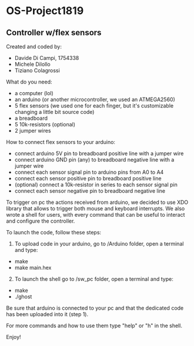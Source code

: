 # OS-Project1819

## Controller w/flex sensors

Created and coded by:
* Davide Di Campi, 1754338
* Michele Dilollo
* Tiziano Colagrossi

What do you need:
* a computer (lol)
* an arduino (or another microcontroller, we used an ATMEGA2560)
* 5 flex sensors (we used one for each finger, but it's customizable changing a little bit source code)
* a breadboard
* 5 10k-resistors (optional)
* 2 jumper wires
	
How to connect flex sensors to your arduino:
* connect arduino 5V pin to breadboard positive line with a jumper wire
* connect arduino GND pin (any) to breadboard negative line with a jumper wire
* connect each sensor signal pin to arduino pins from A0 to A4
* connect each sensor positive pin to breadboard positive line
* (optional) connect a 10k-resistor in series to each sensor signal pin 
* connect each sensor negative pin to breadboard negative line

To trigger on pc the actions received from arduino, we decided to use XDO library that allows to trigger both mouse and keyboard interrupts.
We also wrote a shell for users, with every command that can be useful to interact and configure the controller.

To launch the code, follow these steps:

1. To upload code in your arduino, go to /Arduino folder, open a terminal and type:
* make
* make main.hex 

2. To launch the shell go to /sw_pc folder, open a terminal and type:
* make
* ./ghost

Be sure that arduino is connected to your pc and that the dedicated code has been uploaded into it (step 1).

For more commands and how to use them type "help" or "h" in the shell.

Enjoy!
